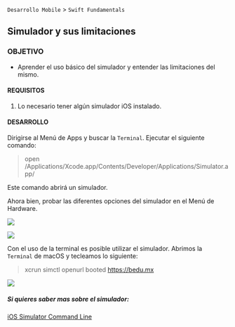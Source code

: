 
`Desarrollo Mobile` > `Swift Fundamentals`

## Simulador y sus limitaciones

### OBJETIVO

- Aprender el uso básico del simulador y entender las limitaciones del mismo.

#### REQUISITOS

1. Lo necesario tener algún simulador iOS instalado.

#### DESARROLLO

Dirigirse al Menú de Apps y buscar la `Terminal`.
Ejecutar el siguiente comando:

> open /Applications/Xcode.app/Contents/Developer/Applications/Simulator.app/

Este comando abrirá un simulador.

Ahora bien, probar las diferentes opciones del simulador en el Menú de Hardware.

![](1.gif)

![](2.gif)

Con el uso de la terminal es posible utilizar el simulador.
Abrimos la `Terminal` de macOS y tecleamos lo siguiente:

> xcrun simctl openurl booted https://bedu.mx

![](3.gif)


##### Si quieres saber mas sobre el simulador:

[iOS Simulator Command Line](https://medium.com/@ankitkumargupta/ios-simulator-command-line-tricks-ee58054d30f4)
